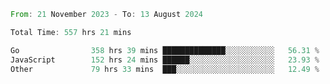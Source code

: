 <!--START_SECTION:waka-->

```rust
From: 21 November 2023 - To: 13 August 2024

Total Time: 557 hrs 21 mins

Go                358 hrs 39 mins ██████████████░░░░░░░░░░░   56.31 %
JavaScript        152 hrs 24 mins ██████░░░░░░░░░░░░░░░░░░░   23.93 %
Other             79 hrs 33 mins  ███░░░░░░░░░░░░░░░░░░░░░░   12.49 %
```

<!--END_SECTION:waka-->
